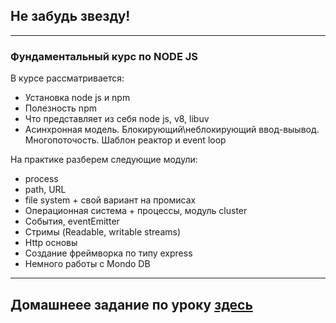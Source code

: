 ## Не забудь звезду!

---

### Фундаментальный курс по NODE JS

В курсе рассматривается:

- Установка node js и npm
- Полезность npm
- Что представляет из себя node js, v8, libuv
- Асинхронная модель. Блокирующий\неблокирующий ввод-выывод. Многопоточость. Шаблон реактор и event loop

На практике разберем следующие модули:

- process
- path, URL
- file system + свой вариант на промисах
- Операционная система + процессы, модуль cluster
- События, eventEmitter
- Стримы (Readable, writable streams)
- Http основы
- Создание фреймворка по типу express
- Немного работы с Mondo DB

---

## Домашнеее задание по уроку [здесь](https://www.patreon.com/ulbitv)
